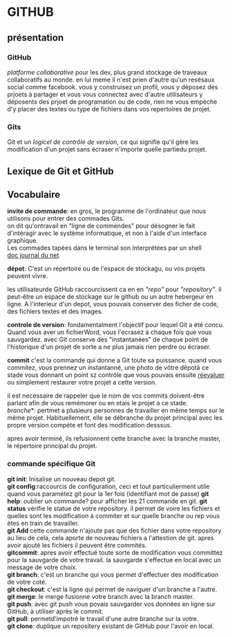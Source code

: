 GITHUB
======

## présentation  
### GitHub  

*platforme collaborative* pour les dev, plus grand stockage de traveaux collaboratifs au monde. en lui meme il n'est prien d'autre qu'un resésaux social comme facebook. 
vous y construisez un profil, vous y déposez des prjoets à partager et vous vous connectez avec d'autre utilisateurs y déposents des prjoet de programation ou de code, rien ne vous empèche d'y placer des textes ou type de fichiers dans vos repertoires de projet.  

### Gits 
Git et un *logicel de contrôle de version*, ce qui signifie qu'il gère les modification d'un projet sans écraser n'importe quelle partiedu projet.  

## Lexique de Git et GitHub  
## Vocabulaire
**invite de commande**: en gros, le programme de l'ordinateur que nous utilisons pour entrer des commades Gits.  
on dit qu'ontravail en "ligne de commendes" pour désogner le fait d'intéragir avec le système informatique, et non à l'aide d'un interface graphique.  
Les commades tapées dans le terminal son interprétées par un shell  
[doc journal du net](httpq://www.journaldunet.fr/web-tech:dictionaire-du-webmastering/1445276-commande-informatique-definition-precise-et-exmples/)  

**dépot**: C'est un répertoire ou de l'espace de stockagu, ou vos projets peuvent vivre. 

les utilisateurde GitHub raccourcissent ca en en _"repo"_ pour _"repository"_. il peut-être un espace de stockage sur le github ou un autre hebergeur en ligne. A l'interieur d'un depot, vous pouvais conserver des ficher de code, des fichiers textes et des images.  

**controle de version**: fondamentalment l'objectif pour lequel Git a été concu. Quand vous aver un fichierWord, vous l'ecrasez à chaque fois que vous sauvgardez. avec Git conserve des "instantanées" de chaque point de l'historique d'un projet de sorte a ne plus jamais rien perdre ou écraser.   

**commit** c'est la commande qui donne a Git toute sa puissance. quand vous commitez, vous prennez un instantanné, une photo de vôtre dêpotà ce stade vous donnant un point sz contrôle que vous pouvais ensuite <u>réevaluer</u> ou simplement restaurer votre projet a cette version.  

il est necéssaire de rappeler que le nom de vos commits doivent-être parlant afin de vous remémorer ou en etais le projet a ce stade.  
*branche**: pertmet a plusieurs personnes de travailler en même temps sur le même projet. Habituellement, elle se débranche du projet principal avec les propre version compète et font des modification desssus.  

apres avoir terminé, ils refusionnent cette branche avec la branche master, le répertoire principal du projet.  
### commande spécifique Git ###
**git init**: Inisalise un nouveau depot git.  
**git config**:raccourcis de configuration, ceci et tout particulierment utile quand vous paramétez git pour la 1er fois (identifiant mot de passe)
**git help**: oublier un commande? pour afficher les 21 commande en git. 
**git status** vérifie le statue de votre repository. il permet de voire les fichiers et quelles sont les modification à commiter et sur quelle branche ou rep vous ètes en train de travailler.  
**git Add** cette commande n'ajoute pas que des fichier dans votre repository. au lieu de cela, cela aporte de nouveau fichiers a l'attestion de git. apres avoir ajouté les fichiers il peuvent être commités.  
**gitcommit**: apres avoir effectué toute sorte de modification vous committez pour la sauvgarde de votre travail. la sauvgarde s'effectue en local avec un message de votre choix.  
**git branch**: c'est un branche qui vous permet d'effectuer des modification de votre coté.  
**git checkout**: c'est la ligne qui permet de naviguer d'un branche a l'autre.  
**git merge**: le merge fusionne votre branch avec la branch master.  
**git push**: avec git push vous povais sauvgarder vos données en ligne sur GitHub, à utiliser après le commit.  
**git pull**: permetd'impotré le travail d'une autre branche sur la votre.  
**git clone**: duplique un repositery existant de GitHub pour l'avoir en local.
